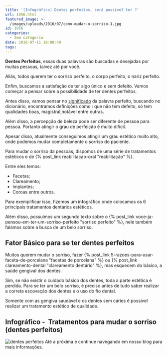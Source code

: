 ```yaml
---
title: '[Infográfico] Dentes perfeitos, será possível ter ?'
url: 1956.html
featured_image: >-
  /images/uploads/2016/07/como-mudar-o-sorriso-1.jpg
id: 1956
categories:
  - Sem categoria
date: 2016-07-11 10:00:40
tags:
---
```


**Dentes Perfeitos**, essas duas palavras são buscadas e desejadas por muitas pessoas, talvez até por você. 

Aliás, todos querem ter o sorriso perfeito, o corpo perfeito, o nariz perfeito. 

Enfim, buscamos a satisfação de ter algo único e sem defeito. Vamos começar a pensar sobre a possibilidade de ter dentes perfeitos. 

Antes disso, vamos pensar no [significado](http://michaelis.uol.com.br/moderno/portugues/index.php?lingua=portugues-portugues&palavra=perfeito) da palavra perfeito, buscando no dicionário, encontramos definições como : que não tem defeito, só tem qualidades boas, magistral,notável entre outras. 

Além disso, a percepção de beleza pode ser diferente de pessoa para pessoa. Portanto atingir o grau de perfeição é muito difícil. 

Apesar disso, atualmente conseguimos atingir um grau estético muito alto, onde podemos mudar completamente o sorriso do paciente. 

Para mudar o sorriso da pessoas, dispomos de uma série de tratamentos estéticos e de {% post_link reabilitacao-oral "reabilitação" %}. 

Entre eles temos: 
* Facetas; 
* Clareamento; 
* Implantes;
* Coroas entre outros. 

Para exemplificar isso, fizemos um infográfico onde colocamos os 6 principais tratamentos dentários estéticos. 

Além disso, possuímos um segundo texto sobre o {% post_link voce-ja-pensou-em-ter-um-sorriso-perfeito "sorriso perfeito" %}, nele também falamos sobre a busca de um belo sorriso.

Fator Básico para se ter dentes perfeitos 
------------------------------------------

Muitos querem mudar o sorriso, fazer {% post_link 5-razoes-para-usar-faceta-de-porcelana "facetas de porcelana" %} ou {% post_link clareamento-dental "clareamento dentário" %}, mas esquecem do básico, a saúde gengival dos dentes. 

Sim, se não existir o cuidado básico dos dentes, toda a parte estética é perdida. Para se ter um belo sorriso, é preciso antes de tudo saber realizar a correta escovação dos dentes e o uso do fio dental. 

Somente com as gengiva saudável e os dentes sem cáries é possível realizar um tratamento estético de qualidade.

Infográfico -  Tratamentos para mudar o sorriso (dentes perfeitos)
------------------------------------------------------------------

![dentes perfeitos](/images/uploads/2016/07/dentes-perfeitos-2.jpg) 
Até a próxima e continue navegando em nosso blog para mais informações.